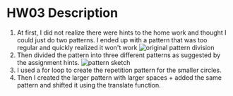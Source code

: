 # HW03 Description

1. At first, I did not realize there were hints to the home work and thought I could just do two patterns. I ended up with a pattern that was too regular and quickly realized it won't work 
![original pattern division](https://imgpile.com/images/Dt3Ed8.png)
2. Then divided the pattern into three different patterns as suggested by the assignment hints. 
![pattern sketch](https://imgpile.com/images/Dt3voC.jpg)  
3. I used a for loop to create the repetition pattern for the smaller circles.
4. Then I created the larger pattern with larger spaces + added the same pattern and shifted it using the translate function. 



